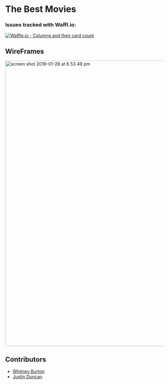 # The Best Movies

### Issues tracked with Waffl.io:
[![Waffle.io - Columns and their card count](https://badge.waffle.io/JustinD85/The_Best_Movies.svg?columns=all)](https://waffle.io/JustinD85/The_Best_Movies)

## WireFrames
<img width="915" alt="screen shot 2019-01-28 at 6 53 49 pm" src="https://user-images.githubusercontent.com/18714169/51878962-daeddc00-232e-11e9-8bfa-7256e6f0fabb.png">

## Contributors
* [Whitney Burton](https://github.com/whitneyburton)
* [Justin Duncan](https://github.com/JustinD85)
